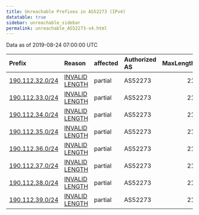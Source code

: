 ```yaml
---
title: Unreachable Prefixes in AS52273 (IPv4)
datatable: true
sidebar: unreachable_sidebar
permalink: unreachable_AS52273-v4.html
---
```


Data as of 2019-08-24 07:00:00 UTC


<div class="datatable-begin"></div>

| Prefix                                                   | Reason                                                                                                    | affected   | Authorized AS   |   MaxLength | Anchor                                         |   unreachable /24s |
|:---------------------------------------------------------|:----------------------------------------------------------------------------------------------------------|:-----------|:----------------|------------:|:-----------------------------------------------|-------------------:|
| [190.112.32.0/24](https://stat.ripe.net/190.112.32.0/24) | [INVALID LENGTH](https://rpki-validator.ripe.net/announcement-preview?asn=AS52273&prefix=190.112.32.0/24) | partial    | AS52273         |          21 | [LACNIC](unreachable_LACNIC_RPKI_Root-v4.html) |                  1 |
| [190.112.33.0/24](https://stat.ripe.net/190.112.33.0/24) | [INVALID LENGTH](https://rpki-validator.ripe.net/announcement-preview?asn=AS52273&prefix=190.112.33.0/24) | partial    | AS52273         |          21 | [LACNIC](unreachable_LACNIC_RPKI_Root-v4.html) |                  1 |
| [190.112.34.0/24](https://stat.ripe.net/190.112.34.0/24) | [INVALID LENGTH](https://rpki-validator.ripe.net/announcement-preview?asn=AS52273&prefix=190.112.34.0/24) | partial    | AS52273         |          21 | [LACNIC](unreachable_LACNIC_RPKI_Root-v4.html) |                  1 |
| [190.112.35.0/24](https://stat.ripe.net/190.112.35.0/24) | [INVALID LENGTH](https://rpki-validator.ripe.net/announcement-preview?asn=AS52273&prefix=190.112.35.0/24) | partial    | AS52273         |          21 | [LACNIC](unreachable_LACNIC_RPKI_Root-v4.html) |                  1 |
| [190.112.36.0/24](https://stat.ripe.net/190.112.36.0/24) | [INVALID LENGTH](https://rpki-validator.ripe.net/announcement-preview?asn=AS52273&prefix=190.112.36.0/24) | partial    | AS52273         |          21 | [LACNIC](unreachable_LACNIC_RPKI_Root-v4.html) |                  1 |
| [190.112.37.0/24](https://stat.ripe.net/190.112.37.0/24) | [INVALID LENGTH](https://rpki-validator.ripe.net/announcement-preview?asn=AS52273&prefix=190.112.37.0/24) | partial    | AS52273         |          21 | [LACNIC](unreachable_LACNIC_RPKI_Root-v4.html) |                  1 |
| [190.112.38.0/24](https://stat.ripe.net/190.112.38.0/24) | [INVALID LENGTH](https://rpki-validator.ripe.net/announcement-preview?asn=AS52273&prefix=190.112.38.0/24) | partial    | AS52273         |          21 | [LACNIC](unreachable_LACNIC_RPKI_Root-v4.html) |                  1 |
| [190.112.39.0/24](https://stat.ripe.net/190.112.39.0/24) | [INVALID LENGTH](https://rpki-validator.ripe.net/announcement-preview?asn=AS52273&prefix=190.112.39.0/24) | partial    | AS52273         |          21 | [LACNIC](unreachable_LACNIC_RPKI_Root-v4.html) |                  1 |

<div class="datatable-end"></div>